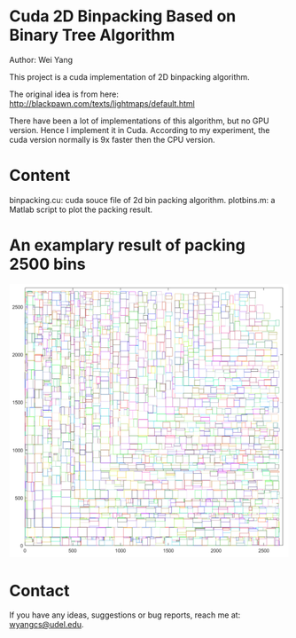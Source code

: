 # Cuda 2D Binpacking Based on Binary Tree Algorithm
Author: Wei Yang

This project is a cuda implementation of 2D binpacking algorithm.

The original idea is from here:
http://blackpawn.com/texts/lightmaps/default.html

There have been a lot of implementations of this algorithm, but no GPU version. Hence I implement it in Cuda.
According to my experiment, the cuda version normally is 9x faster then the CPU version.

# Content
binpacking.cu: cuda souce file of 2d bin packing algorithm.
plotbins.m: a Matlab script to plot the packing result.

# An examplary result of packing 2500 bins
![Alt text](cudabinpacking_result.png?raw=true "Title")

# Contact
If you have any ideas, suggestions or bug reports, reach me at: wyangcs@udel.edu.
